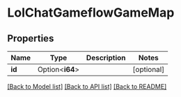 # LolChatGameflowGameMap

## Properties

Name | Type | Description | Notes
------------ | ------------- | ------------- | -------------
**id** | Option<**i64**> |  | [optional]

[[Back to Model list]](../README.md#documentation-for-models) [[Back to API list]](../README.md#documentation-for-api-endpoints) [[Back to README]](../README.md)


